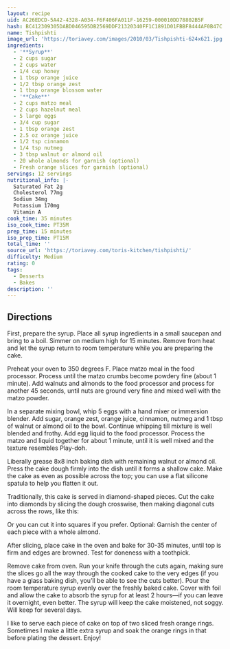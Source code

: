 ```yaml
---
layout: recipe
uid: AC26EDCD-5A42-4328-A034-F6F406FA011F-16259-000010DD78802B5F
hash: BC412309305DABD046595DB2569DDF21320340FF1C1891D01FBBF8444AF0B47C
name: Tishpishti
image_url: 'https://toriavey.com/images/2010/03/Tishpishti-624x621.jpg'
ingredients:
  - '**Syrup**'
  - 2 cups sugar
  - 2 cups water
  - 1/4 cup honey
  - 1 tbsp orange juice
  - 1/2 tbsp orange zest
  - 1 tbsp orange blossom water
  - '**Cake**'
  - 2 cups matzo meal
  - 2 cups hazelnut meal
  - 5 large eggs
  - 3/4 cup sugar
  - 1 tbsp orange zest
  - 2.5 oz orange juice
  - 1/2 tsp cinnamon
  - 1/4 tsp nutmeg
  - 3 tbsp walnut or almond oil
  - 20 whole almonds for garnish (optional)
  - Fresh orange slices for garnish (optional)
servings: 12 servings
nutritional_info: |-
  Saturated Fat 2g
  Cholesterol 77mg
  Sodium 34mg
  Potassium 170mg
  Vitamin A
cook_time: 35 minutes
iso_cook_time: PT35M
prep_time: 15 minutes
iso_prep_time: PT15M
total_time: ''
source_url: 'https://toriavey.com/toris-kitchen/tishpishti/'
difficulty: Medium
rating: 0
tags:
  - Desserts
  - Bakes
description: ''
---
```

## Directions

First, prepare the syrup. Place all syrup ingredients in a small saucepan and bring to a boil. Simmer on medium high for 15 minutes. Remove from heat and let the syrup return to room temperature while you are preparing the cake.

Preheat your oven to 350 degrees F. Place matzo meal in the food processor. Process until the matzo crumbs become powdery fine (about 1 minute). Add walnuts and almonds to the food processor and process for another 45 seconds, until nuts are ground very fine and mixed well with the matzo powder.

In a separate mixing bowl, whip 5 eggs with a hand mixer or immersion blender. Add sugar, orange zest, orange juice, cinnamon, nutmeg and 1 tbsp of walnut or almond oil to the bowl. Continue whipping till mixture is well blended and frothy. Add egg liquid to the food processor. Process the matzo and liquid together for about 1 minute, until it is well mixed and the texture resembles Play-doh.

Liberally grease 8x8 inch baking dish with remaining walnut or almond oil. Press the cake dough firmly into the dish until it forms a shallow cake. Make the cake as even as possible across the top; you can use a flat silicone spatula to help you flatten it out.

Traditionally, this cake is served in diamond-shaped pieces. Cut the cake into diamonds by slicing the dough crosswise, then making diagonal cuts across the rows, like this:

Or you can cut it into squares if you prefer. Optional: Garnish the center of each piece with a whole almond.

After slicing, place cake in the oven and bake for 30-35 minutes, until top is firm and edges are browned. Test for doneness with a toothpick.

Remove cake from oven. Run your knife through the cuts again, making sure the slices go all the way through the cooked cake to the very edges (if you have a glass baking dish, you’ll be able to see the cuts better). Pour the room temperature syrup evenly over the freshly baked cake. Cover with foil and allow the cake to absorb the syrup for at least 2 hours—if you can leave it overnight, even better. The syrup will keep the cake moistened, not soggy. Will keep for several days.

I like to serve each piece of cake on top of two sliced fresh orange rings. Sometimes I make a little extra syrup and soak the orange rings in that before plating the dessert. Enjoy!
